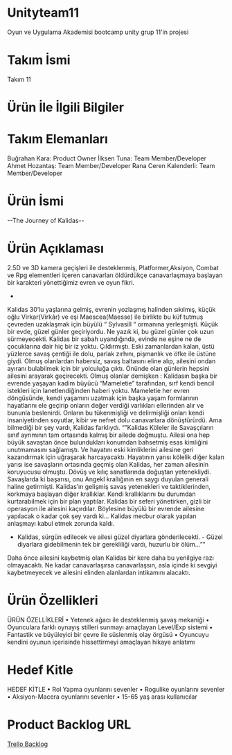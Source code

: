 # Unityteam11
Oyun ve Uygulama Akademisi bootcamp unity grup 11'in projesi

# Takım İsmi
Takım 11

# Ürün İle İlgili Bilgiler

# Takım Elemanları
Buğrahan Kara: Product Owner
İlksen Tuna: Team Member/Developer
Ahmet Hozantaş: Team Member/Developer
Rana Ceren Kalenderli: Team Member/Developer

# Ürün İsmi

--The Journey of Kalidas--

# Ürün Açıklaması
2.5D ve 3D kamera geçişleri ile desteklenmiş, Platformer,Aksiyon, Combat ve Rpg elementleri içeren
canavarları öldürdükçe canavarlaşmaya başlayan bir karakteri yönettiğimiz evren ve oyun fikri.

-
Kalidas 30’lu yaşlarına gelmiş, evrenin yozlaşmış halinden sıkılmış, küçük oğlu Virkar(Virkâr) ve eşi Maescea(Maesse)  ile birlikte bu küf tutmuş çevreden uzaklaşmak için  büyülü “ Sylvasill “ ormanına yerleşmişti.
Küçük bir evde, güzel günler geçiriyordu.
Ne yazık ki, bu güzel günler çok uzun sürmeyecekti.
Kalidas bir sabah uyandığında, evinde ne eşine ne de çocuklarına dair hiç bir iz yoktu.
Çıldırmıştı.
Eski zamanlardan kalan, üstü yüzlerce savaş çentiği ile dolu, parlak zırhını, pişmanlık ve öfke ile üstüne giydi.
Olmuş olanlardan habersiz, savaş baltasını eline alıp, ailesini ondan ayıranı bulabilmek için bir yolculuğa çıktı.
Önünde olan günlerin hepsini ailesini arayarak geçirecekti.
Olmuş olanlar demişken : Kalidasın başka bir evrende yaşayan kadim büyücü “Mameletie” tarafından, sırf kendi bencil istekleri için lanetlendiğinden haberi yoktu.
Mameletie her evren döngüsünde, kendi yaşamını uzatmak için başka yaşam formlarının hayatlarını ele geçirip onların değer verdiği varlıkları ellerinden alır ve bununla beslenirdi.
Onların bu tükenmişliği ve delirmişliği onları kendi insaniyetinden soyutlar, kibir ve nefret dolu canavarlara dönüştürürdü.
Ama bilmediği bir şey vardı, Kalidas farklıydı. 
“”Kalidas Köleler ile Savaşçıların sınıf ayrımının tam ortasında kalmış bir ailede doğmuştu.
Ailesi ona hep büyük savaştan önce bulundukları konumdan bahsetmiş esas kimliğini unutmamasını sağlamıştı.
Ve hayatını eski kimliklerini ailesine geri kazandırmak için uğraşarak harcayacaktı.
Hayatının yarısı kölelik diğer kalan yarısı ise savaşların ortasında geçmiş olan Kalidas, her zaman ailesinin koruyucusu olmuştu.
Dövüş ve kılıç sanatlarında doğuştan yetenekliydi.
Savaşlarda ki  başarısı, onu  Angekl krallığının en saygı duyulan generali haline getirmişti.
Kalidas’ın gelişmiş savaş yetenekleri ve taktiklerinden, korkmaya başlayan diğer krallıklar.
Kendi krallıklarını bu durumdan kurtarabilmek için bir plan yaptılar.
Kalidas bir seferi yönetirken, gizli bir operasyon ile ailesini kaçırdılar.
Böylesine büyülü bir evrende ailesine yapılacak o kadar çok şey vardı ki...
Kalidas mecbur olarak yapılan anlaşmayı kabul etmek zorunda kaldı.
- Kalidas, sürgün edilecek ve ailesi güzel diyarlara gönderilecekti. -
Güzel diyarlara gidebilmenin tek bir gerekliliği vardı, huzurlu bir ölüm...””

Daha önce ailesini kaybetmiş olan Kalidas bir kere daha bu yenilgiye razı olmayacaktı.
Ne kadar canavarlaşırsa canavarlaşsın,  asla içinde ki sevgiyi kaybetmeyecek ve ailesini elinden alanlardan intikamını alacaktı. 

# Ürün Özellikleri
ÜRÜN ÖZELLİKLERİ
•	Yetenek ağacı ile desteklenmiş şavaş mekaniği
•	Oyunculara farklı oynayış stilleri sunmayı amaçlayan Level/Exp sistemi 
•	Fantastik ve büyüleyici bir çevre ile süslenmiş olay örgüsü
•	Oyuncuyu kendini oyunun içerisinde hissettirmeyi amaçlayan hikaye anlatımı

# Hedef Kitle
HEDEF KİTLE
•	Rol Yapma oyunlarını sevenler
•	Rogulike oyunlarını sevenler
•	Aksiyon-Macera oyunlarını sevenler
•	15-65 yaş arası kullanıcılar
# Product Backlog URL
[Trello Backlog](https://trello.com/b/iENZEI9r/i%CC%87simsiz)

